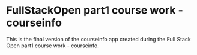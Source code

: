 # FullStackOpen part1 course work - courseinfo

This is the final version of the courseinfo app created during the Full Stack Open part1 course work - courseinfo.
